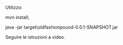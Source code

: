 Utilizzo:

mvn install;

java -jar target\oldfashionpound-0.0.1-SNAPSHOT.jar

Seguire le istruzioni a video.

